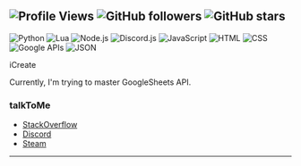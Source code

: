 ![Profile Views](https://komarev.com/ghpvc/?username=famque&color=blue)
![GitHub followers](https://img.shields.io/github/followers/famque?style=social)
![GitHub stars](https://img.shields.io/github/stars/famque?style=social)
---
![Python](https://img.shields.io/badge/Python-%2314354C.svg?style=for-the-badge&logo=python&logoColor=white)
![Lua](https://img.shields.io/badge/Lua-%232C2C2C.svg?style=for-the-badge&logo=lua&logoColor=white)
![Node.js](https://img.shields.io/badge/Node.js-%2343853D.svg?style=for-the-badge&logo=node.js&logoColor=white)
![Discord.js](https://img.shields.io/badge/Discord.js-%232C2F33.svg?style=for-the-badge&logo=discord&logoColor=blue)
![JavaScript](https://img.shields.io/badge/JavaScript-%23323330.svg?style=for-the-badge&logo=javascript&logoColor=%23F7DF1E)
![HTML](https://img.shields.io/badge/HTML-%23E34F26.svg?style=for-the-badge&logo=html5&logoColor=white)
![CSS](https://img.shields.io/badge/CSS-%231572B6.svg?style=for-the-badge&logo=css3&logoColor=white)
![Google APIs](https://img.shields.io/badge/Google%20APIs-%234285F4.svg?style=for-the-badge&logo=google&logoColor=white)
![JSON](https://img.shields.io/badge/JSON-%234F5B93.svg?style=for-the-badge&logo=json&logoColor=white)

iCreate

Currently, I'm trying to master GoogleSheets API.

### talkToMe

- [StackOverflow](https://stackoverflow.com/users/26491660/famq)
- [Discord](https://discord.gg/xZYJpWG6jP)
- [Steam](https://steamcommunity.com/id/famque/)

---


